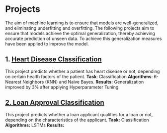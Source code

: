 # Projects
The aim of machine learning is to ensure that models are well-generalized, and eliminating underfitting and overfitting. 
The following projects aim to ensure that models achieve the optimal generalization, thereby achieving accurate prediction of unseen data.
To achieve this generalization measures have been applied to improve the model.

## 1. [Heart Disease Classification](#)
This project predicts whether a patient has heart disease or not, depending on certain health factors of the patient. 
**Task**: Classification
**Algorithms**: K-Nearest Neighbors (KNN) and Naive Bayes.
**Results:** Generalization improved by 3% after applying Hyperparameter Tuning.

## [2. Loan Approval Classification](#)
This project predicts whether a loan applicant qualifies for a loan or not, depending on the characteristics of the applicant.
**Task:** Classification
**Algorithms:** LSTMs
**Results:**

